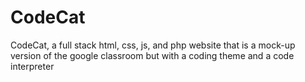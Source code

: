 # CodeCat
CodeCat, a full stack html, css, js, and php website that is a mock-up version of the google classroom but with a coding theme and a code interpreter
